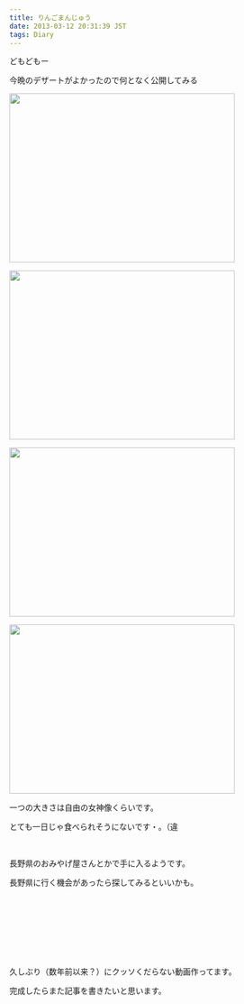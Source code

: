 ```yaml
---
title: りんごまんじゅう
date: 2013-03-12 20:31:39 JST
tags: Diary
---
```

<p>どもどもー</p>
<p>今晩のデザートがよかったので何となく公開してみる</p>
<p><a href="https://picasaweb.google.com/lh/photo/UPxeE-DD981hzHPPKxFXxtMTjNZETYmyPJy0liipFm0?feat=embedwebsite"><img src="https://lh4.googleusercontent.com/-KLRL_2BbLy4/UT8NFZwrFpI/AAAAAAAABps/ujE9bN59L3Q/s400/IMG_0240.JPG" height="300" width="400" /></a></p>
<p><a href="https://picasaweb.google.com/lh/photo/TjakwGmeDspg1kDFecJGMtMTjNZETYmyPJy0liipFm0?feat=embedwebsite"><img src="https://lh5.googleusercontent.com/-HwtLpCbOcuQ/UT8NBTSsXJI/AAAAAAAABpk/eCCS8uJt06g/s400/IMG_0243.JPG" height="300" width="400" /></a></p>
<p><a href="https://picasaweb.google.com/lh/photo/mfsPOYyYfBx-qwt1s0ME-dMTjNZETYmyPJy0liipFm0?feat=embedwebsite"><img src="https://lh4.googleusercontent.com/-5hMsBBulDJc/UT8M-SzjaYI/AAAAAAAABpc/coXQssn6BC4/s400/IMG_0244.JPG" height="300" width="400" /></a></p>
<p><a href="https://picasaweb.google.com/lh/photo/VMW8GVp3Een0ul0nK2VaQNMTjNZETYmyPJy0liipFm0?feat=embedwebsite"><img src="https://lh4.googleusercontent.com/-xE1Tg7K_Rj0/UT8NK9K9f0I/AAAAAAAABp0/L3IQ09IFazY/s400/IMG_0246.JPG" height="300" width="400" /></a></p>
<p>一つの大きさは自由の女神像くらいです。</p>
<p>とても一日じゃ食べられそうにないです・。（違</p>
<p>&nbsp;</p>
<p>長野県のおみやげ屋さんとかで手に入るようです。</p>
<p>長野県に行く機会があったら探してみるといいかも。</p>
<p>&nbsp;</p>
<p>&nbsp;</p>
<p>&nbsp;</p>
<p>&nbsp;</p>
<p>久しぶり（数年前以来？）にクッソくだらない動画作ってます。</p>
<p>完成したらまた記事を書きたいと思います。</p>
